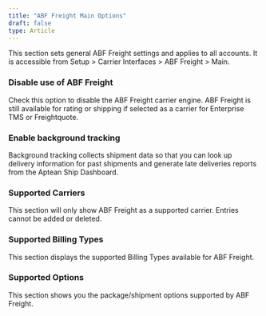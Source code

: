 ```yaml
---
title: "ABF Freight Main Options"
draft: false
type: Article
---
```


This section sets general ABF Freight settings and applies to all accounts. It is accessible from Setup > Carrier Interfaces > ABF Freight > Main.
### Disable use of ABF Freight


Check this option to disable the ABF Freight carrier engine. ABF Freight is still available for rating or shipping if selected as a carrier for Enterprise TMS or Freightquote.


### Enable background tracking


Background tracking collects shipment data so that you can look up delivery information for past shipments and generate late deliveries reports from the Aptean Ship Dashboard.


### Supported Carriers


This section will only show ABF Freight as a supported carrier. Entries cannot be added or deleted.
### Supported Billing Types


This section displays the supported Billing Types available for ABF Freight.
### Supported Options


This section shows you the package/shipment options supported by ABF Freight.

